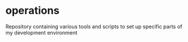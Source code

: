 # operations
Repository containing various tools and scripts to set up specific parts of my development environment

